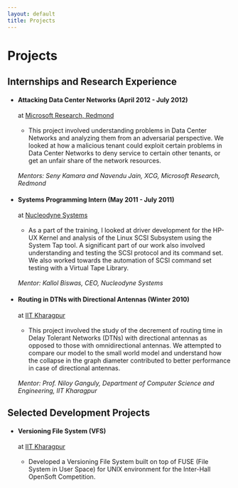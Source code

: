 ```yaml
---
layout: default
title: Projects
---
```


# Projects

<div id="content">
      <div>
		<h2>Internships and Research Experience</h2>
		<ul>
		<li>
			<h4>Attacking Data Center Networks (April 2012 - July 2012)</h4>
            <div>at <span class="name"><a href="http://research.microsoft.com/en-us/" target="_blank">Microsoft Research, Redmond</a></span></div>
			<br/>
			<ul>
				<li>This project involved understanding problems in Data Center Networks and analyzing them from an adversarial perspective. We looked at how a malicious tenant could exploit certain problems in Data Center Networks to deny service to certain other tenants, or get an unfair share of the network resources.</li>
			</ul>
			<br/>
			<em>Mentors: Seny Kamara and Navendu Jain, XCG, Microsoft Research, Redmond </em>
          </li>
          <li>
			<h4>Systems Programming Intern (May 2011 - July 2011)</h4>
            <div>at <span><a href="http://www.nucleodyne.com/" target="_blank">Nucleodyne Systems</a></span></div>
			<br/>
			<ul>
				<li>As a part of the training, I looked at driver development for the HP-UX Kernel and analysis of the Linux SCSI Subsystem using the System Tap tool. A significant part of our work also involved understanding and testing the SCSI protocol and its command set. We also worked towards the automation of SCSI command set testing with a Virtual Tape Library. </li>
			</ul>
			<br/>
			<em>Mentor: Kallol Biswas, CEO, Nucleodyne Systems</em>
          </li>
          <li>
			<h4>Routing in DTNs with Directional Antennas (Winter 2010)</h4>
            <div>at <span><a href="http://iitkgp.ac.in/" target="_blank">IIT Kharagpur</a></span></div>
			<br/>
			<ul>
				<li>This project involved the study of the decrement of routing time in Delay Tolerant Networks (DTNs) with directional antennas as opposed to those with omnidirectional antennas. We attempted to compare our model to the small world model and understand how the collapse in the graph diameter contributed to better performance in case of directional antennas.</li>
			</ul>
			<br/>
			<em>Mentor: Prof. Niloy Ganguly, Department of Computer Science and Engineering, IIT Kharagpur</em>
          </li>
        </ul>
      </div>
	  <div>
		  <h2>Selected Development Projects</h2>
		  <ul>
			  <li>
				<h4>Versioning File System (VFS)</h4>
				<div>at <span><a href="http://iitkgp.ac.in/" target="_blank">IIT Kharagpur</a></span></div>
				<br/>
				<ul>
					<li>Developed a Versioning File System built on top of FUSE (File System in User Space) for UNIX environment for the Inter-Hall OpenSoft Competition.</li>
				</ul>
			  </li>
		  </ul>
	   </div>
    </div>
